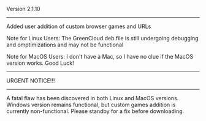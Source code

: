 Version 2.1.10
___________________________________________________________________________________________________________________

Added user addition of custom browser games and URLs

Note for Linux Users:
The GreenCloud.deb file is still undergoing debugging and omptimizations and may not be functional

Note for MacOS Users:
I don't have a Mac, so I have no clue if the MacOS version works. Good Luck!


______________________________________________________________________________________________________________________
URGENT NOTICE!!!
______________________________________________________________________________________________________________________

A fatal flaw has been discovered in both Linux and MacOS versions. Windows version remains functional, but custom games 
addition is currently non-functional. Please standby for a fix before downloading.
